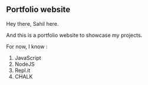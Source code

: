 ## Portfolio website

Hey there, Sahil here.

And this is a portfolio website to showcase my projects.

For now, I know : 

1. JavaScript
2. NodeJS
3. Repl.it
4. CHALK
